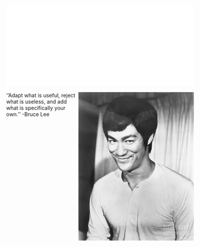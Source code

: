 <img src="https://github.com/kkbbmrl/kkbbmrl/blob/main/hadilism.svg" alt="Hey I'm Bachir zekhnine "/>
<div class="ketba">
    <img align="right" height="400" src="https://github.com/kkbbmrl/kkbbmrl/blob/main/bruce%20lee.jpg" alt="bachir" /></img>
    <p>‘’Adapt what is useful, reject what is useless, and add what is specifically your own.’’ -Bruce Lee</p>
</div>
